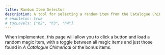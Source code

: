 ```yaml
---
title: Random Item Selector
description: A tool for selecting a random item from the Catalogue Chimerical
# enabletoc: true
# tocLevels: ["h2", "h3", "h4"]
---
```


When implemented, this page will allow you to click a button and load a random magic item, with a toggle between all magic items and just those found in _A Catalogue Chimerical_ or the bonus items.
